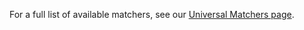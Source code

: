For a full list of available matchers, see our [Universal Matchers page](https://docs.chef.io/inspec/matchers/).
